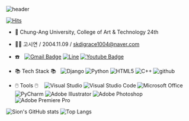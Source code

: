 ![header](https://capsule-render.vercel.app/api?type=waving&color=0:feb0ab,100:f5eded&height=250&section=header&text=Sion's%20Github&animation=fadeIn&fontColor=ffffff&fontSize=80&fontAlign=50&fontAlignY=42)

  [![Hits](https://hits.seeyoufarm.com/api/count/incr/badge.svg?url=https%3A%2F%2Fgithub.com%2Fskdigrace04&count_bg=%23000000&title_bg=%23FFAEB3&icon=github.svg&icon_color=%23FFFFFF&title=+TODAY+%2F+TOTAL&edge_flat=true)](https://hits.seeyoufarm.com)

- 🏫 Chung-Ang University, College of Art & Technology 24th
- 💁‍♀️ 고시연 / 2004.11.09 / skdigrace1004@naver.com
  
- ☎️ㅤ[![Gmail Badge](https://img.shields.io/badge/Gmail-d14836?style=flat-square&logo=Gmail&logoColor=white&link=mailto:skdigrace1004@gmail.com)](mailto:skdigrace1004@gmail.com)
    [![Line](https://img.shields.io/badge/Line-00C300?style=flat-style&logo=line&logoColor=white&link=https://line.me/ti/p/EKirDgp30A)](https://line.me/ti/p/EKirDgp30A)
    [![Youtube Badge](https://img.shields.io/badge/Youtube-ff0000?style=flat-square&logo=youtube&link=https://www.youtube.com/@%EC%97%B0-c8l)](https://www.youtube.com/@%EC%97%B0-c8l)

- 📚‎ Tech Stack 📚ㅤ![Django](https://img.shields.io/badge/django-%23092E20.svg?style=flat-square&logo=django&logoColor=white)
  ![Python](https://img.shields.io/badge/python-3670A0?style=flat-square&logo=python&logoColor=ffdd54)
  ![HTML5](https://img.shields.io/badge/html5-%23E34F26.svg?style=flat-square&logo=html5&logoColor=white)
  ![C++](https://img.shields.io/badge/c++-%2300599C.svg?style=flat-square&logo=c%2B%2B&logoColor=white)
  ![github](https://img.shields.io/badge/github-181717?style=flat-square&logo=github&logoColor=white)

- 🖱️ Tools 🖱️ㅤ ![Visual Studio](https://img.shields.io/badge/Visual%20Studio-5C2D91.svg?style=flat-square&logo=visual-studio&logoColor=white)
  ![Visual Studio Code](https://img.shields.io/badge/Visual%20Studio%20Code-0078d7.svg?style=flat-square&logo=visual-studio-code&logoColor=white)
  ![Microsoft Office](https://img.shields.io/badge/Microsoft_Office-D83B01?style=flat-square&logo=microsoft-office&logoColor=white)
  ![PyCharm](https://img.shields.io/badge/pycharm-143?style=flat-square&logo=pycharm&logoColor=black&color=black&labelColor=green)
  ![Adobe Illustrator](https://img.shields.io/badge/Adobe%20illustrator-%23FF9A00.svg?style=flat-square&logo=Adobe%20illustrator&logoColor=white)
  ![Adobe Photoshop](https://img.shields.io/badge/Adobe%20photoshop-%2331A8FF.svg?style=flat-square&logo=Adobe%20photoshop&logoColor=white)
  ![Adobe Premiere Pro](https://img.shields.io/badge/Adobe%20Premiere%20Pro-9999FF.svg?style=flat-square&logo=Adobe%20Premiere%20Pro&logoColor=white)

  
![Sion's GitHub stats](https://github-readme-stats.vercel.app/api?username=skdigrace04&show_icons=true&bg_color=DEG,ffe9d5,ffcdca&title_color=ff849c&text_color=ffffff&icon_color=ff849c&border_color=ff849c)
![Top Langs](https://github-readme-stats.vercel.app/api/top-langs/?username=skdigrace04&bg_color=DEG,ffe9d5,ffcdca&title_color=ff849c&text_color=ffffff&icon_color=ff849c&border_color=ff849c)
<!--
**skdigrace04/skdigrace04** is a ✨ _special_ ✨ repository because its `README.md` (this file) appears on your GitHub profile.

Here are some ideas to get you started:

- 🔭 I’m currently working on ...
- 🌱 I’m currently learning ...
- 👯 I’m looking to collaborate on ...
- 🤔 I’m looking for help with ...
- 💬 Ask me about ...
- 📫 How to reach me: ...
- 😄 Pronouns: ...
- ⚡ Fun fact: ...
-->
